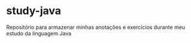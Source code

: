 # study-java
Repositório para armazenar minhas anotações e exercícios durante meu estudo da linguagem Java
